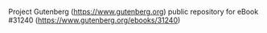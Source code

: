 Project Gutenberg (https://www.gutenberg.org) public repository for eBook #31240 (https://www.gutenberg.org/ebooks/31240)
